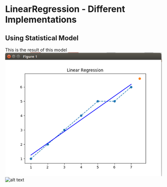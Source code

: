 # LinearRegression - Different Implementations
## Using Statistical Model
This is the result of this model
![alt text](images/LRST1.png "Normal")
![alt text](images/LRST2.png "DATA POINTS")
